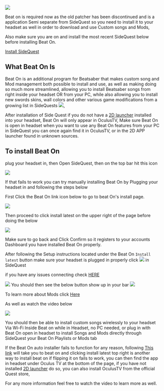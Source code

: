 ![](https://cdn.discordapp.com/attachments/608376262347587595/612334810072875166/Screenshot_993.png)

Beat on is required now as the old patcher has been discontinued and is a application Semi separate from SideQuest so you need to install it to your headset as well in order to download and use Custom songs and Mods, 

Also make sure you are on and install the most recent SideQuest below before installing Beat On. 

[Install SideQuest](https://sidequestvr.com/#/download)

What Beat On Is
----
Beat On is an additional program for Beatsaber that makes custom song and Mod management both possible to install and use, as well as making doing so much more streamlined, allowing you to install Beatsaber songs from right inside your headset OR from your PC, while also allowing you to install new swords skins, wall colors and other various game modifications from a growing list in SideQuests [![](https://cdn.discordapp.com/attachments/608376262347587595/610263775584714773/Screenshot_1199.png)](https://sidequestvr.com/#/apps/4),

After installation of Side Quest if you do not have a [2D launcher](https://sidequestvr.com/#/app/199) installed into your headset, Beat On will only appear in OculusTV, Make sure Beat On is open in headset when you want to use any Beat On features from your PC in SideQuest you can once again find it in OculusTV, or in the 2D APP launcher found in unknown sources.


To install Beat On
----
plug your headset in, then Open SideQuest, then on the top bar hit this icon 

![](https://cdn.discordapp.com/attachments/608376262347587595/608391608572051457/Screenshot_1076.png)


If that fails to work you can try manually installing Beat On by Plugging your headset in and following the steps below

First Click the Beat On link icon below to go to beat On's install page.

 [![](https://cdn.discordapp.com/attachments/608376262347587595/610258661109006347/Screenshot_1198.png)](https://sidequestvr.com/#/app/14)



Then proceed to click install latest on the upper right of the page before doing the below

![](https://cdn.discordapp.com/attachments/608376262347587595/608385232768335899/Screenshot_1072.png)


Make sure to go back and Click Confirm so it registers to your accounts Dashboard you have installed Beat On properly.


After following the Setup instructions located under the Beat On `Install latest` button make sure your headset is plugged in properly click ![](https://cdn.discordapp.com/attachments/608376262347587595/608391608572051457/Screenshot_1076.png) in SideQuest

if you have any issues connecting check [HERE](https://github.com/the-expanse/SideQuest/wiki/I-am-having-issues-Connecting-,-what-do-i-do%3F)

![](https://cdn.discordapp.com/attachments/608376262347587595/609093393183932446/Screenshot_1123.png)
You should then see the below button show up in your bar
![](https://cdn.discordapp.com/attachments/608376262347587595/608392290867871756/Screenshot_1077.png)


To learn more about Mods click [Here](https://github.com/the-expanse/SideQuest/wiki/About-Installing-Mods-and-songs-through-SideQuest)

As well as watch the video below

[![](https://cdn.discordapp.com/attachments/608376262347587595/610247583352487936/Screenshot_1191.png)](https://www.youtube.com/watch?v=CPDqrAQWruU&lc=z23ag5ginnfbsl3iq04t1aokgbh5kytwso3tjwfl30kmbk0h00410.1563913415218266) 

You should then be able to install custom songs wirelessly to your headset Via Wi-Fi Inside Beat on while in Headset, no PC needed, or plug in with Beat On open in headset to install Songs and Mods directly through SideQuest your Beat On Playlists or Mods tab


If the Beat On auto installer fails to function for any reason, following [This link](https://sidequestvr.com/#/app/14) will take you to beat on and clicking install latest top right is another way to install beat on if flipping it on fails to work, you can then find the app in headset under Oculus TV at the bottom of the page, if you have not installed [2D launcher](https://sidequestvr.com/#/app/199) do so, you can also install OculusTV from the official Quest store,

For any more information feel free to watch the video to learn more as well.